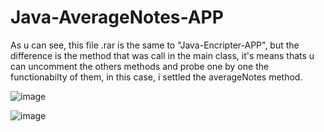# Java-AverageNotes-APP

As u can see, this file .rar is the same to "Java-Encripter-APP", but the difference is the method that was call in the main class,
it's means thats u can uncomment the others methods and probe one by one the functionabilty of them, in this case, i settled the averageNotes method.


![image](https://github.com/Camilolucifuge/Java-AverageNotes-APP/assets/130005378/6b5a6947-4729-409e-8540-a0c5bd2b2c3a)

![image](https://github.com/Camilolucifuge/Java-AverageNotes-APP/assets/130005378/fd810fae-8b86-4de3-a395-cfec8a4b7032)


